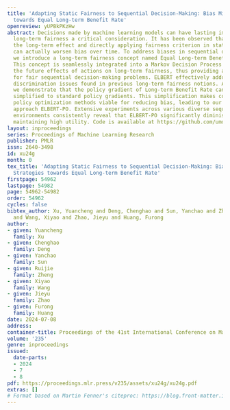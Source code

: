 ```yaml
---
title: 'Adapting Static Fairness to Sequential Decision-Making: Bias Mitigation Strategies
  towards Equal Long-term Benefit Rate'
openreview: yUPBkPKzHw
abstract: Decisions made by machine learning models can have lasting impacts, making
  long-term fairness a critical consideration. It has been observed that ignoring
  the long-term effect and directly applying fairness criterion in static settings
  can actually worsen bias over time. To address biases in sequential decision-making,
  we introduce a long-term fairness concept named Equal Long-term Benefit Rate (ELBERT).
  This concept is seamlessly integrated into a Markov Decision Process (MDP) to consider
  the future effects of actions on long-term fairness, thus providing a unified framework
  for fair sequential decision-making problems. ELBERT effectively addresses the temporal
  discrimination issues found in previous long-term fairness notions. Additionally,
  we demonstrate that the policy gradient of Long-term Benefit Rate can be analytically
  simplified to standard policy gradients. This simplification makes conventional
  policy optimization methods viable for reducing bias, leading to our bias mitigation
  approach ELBERT-PO. Extensive experiments across various diverse sequential decision-making
  environments consistently reveal that ELBERT-PO significantly diminishes bias while
  maintaining high utility. Code is available at https://github.com/umd-huang-lab/ELBERT.
layout: inproceedings
series: Proceedings of Machine Learning Research
publisher: PMLR
issn: 2640-3498
id: xu24g
month: 0
tex_title: 'Adapting Static Fairness to Sequential Decision-Making: Bias Mitigation
  Strategies towards Equal Long-term Benefit Rate'
firstpage: 54962
lastpage: 54982
page: 54962-54982
order: 54962
cycles: false
bibtex_author: Xu, Yuancheng and Deng, Chenghao and Sun, Yanchao and Zheng, Ruijie
  and Wang, Xiyao and Zhao, Jieyu and Huang, Furong
author:
- given: Yuancheng
  family: Xu
- given: Chenghao
  family: Deng
- given: Yanchao
  family: Sun
- given: Ruijie
  family: Zheng
- given: Xiyao
  family: Wang
- given: Jieyu
  family: Zhao
- given: Furong
  family: Huang
date: 2024-07-08
address:
container-title: Proceedings of the 41st International Conference on Machine Learning
volume: '235'
genre: inproceedings
issued:
  date-parts:
  - 2024
  - 7
  - 8
pdf: https://proceedings.mlr.press/v235/assets/xu24g/xu24g.pdf
extras: []
# Format based on Martin Fenner's citeproc: https://blog.front-matter.io/posts/citeproc-yaml-for-bibliographies/
---
```

